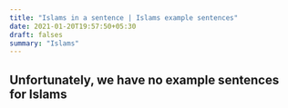 ```yaml
---
title: "Islams in a sentence | Islams example sentences"
date: 2021-01-20T19:57:50+05:30
draft: falses
summary: "Islams"
---
```

## Unfortunately, we have no example sentences for Islams                 

